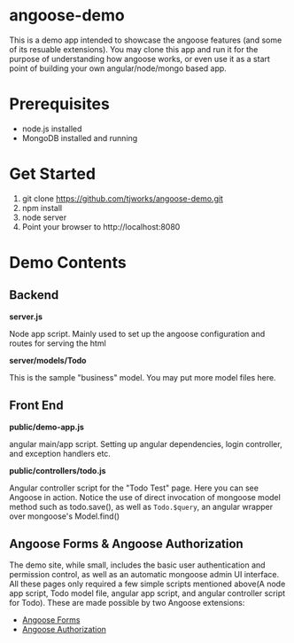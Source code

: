 angoose-demo
============

This is a demo app intended to showcase the angoose features (and some of its resuable extensions).  You may clone
this app and run it for the purpose of understanding how angoose works, or even use it as a start point of building 
your own angular/node/mongo based app.

Prerequisites
=============
* node.js installed
* MongoDB installed and running

Get Started
============

1. git clone https://github.com/tjworks/angoose-demo.git
2. npm install
3. node server
4. Point your browser to http://localhost:8080


Demo Contents
===============

Backend 
----------
**server.js**

Node app script. Mainly used to set up the angoose configuration and routes for serving the html

**server/models/Todo**

This is the sample "business" model. You may put more model files here.

Front End
---------
 
**public/demo-app.js**

angular main/app script. Setting up angular dependencies, login controller, and exception handlers etc. 

**public/controllers/todo.js**

Angular controller script for the "Todo Test" page. Here you can see Angoose in action. Notice the use of direct invocation of mongoose model method such as todo.save(), as well as `Todo.$query`, 
an angular wrapper over mongoose's Model.find()



Angoose Forms & Angoose Authorization
--------------------------------------

The demo site, while small, includes the basic user authentication and permission control, as well as an automatic mongoose admin UI interface. All these pages only required a few simple
scripts mentioned above(A node app script, Todo model file, angular app script, and angular controller script for Todo). These are made possible by two Angoose extensions:
 
* [Angoose Forms ](https://github.com/tjworks/angoose/wiki/Angoose-Forms)
* [Angoose Authorization](https://github.com/tjworks/angoose/wiki/Authorization-Extension)  


      



